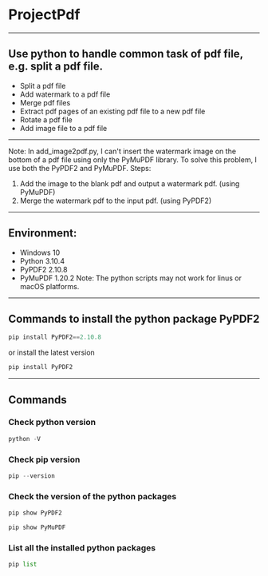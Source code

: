 # ProjectPdf

---

## Use python to handle common task of pdf file, e.g. split a pdf file.

- Split a pdf file
- Add watermark to a pdf file
- Merge pdf files
- Extract pdf pages of an existing pdf file to a new pdf file
- Rotate a pdf file
- Add image file to a pdf file

---

Note: In add_image2pdf.py, I can't insert the watermark image on the bottom of a pdf file 
using only the PyMuPDF library. To solve this problem, I use both the PyPDF2 and PyMuPDF.
Steps:
1. Add the image to the blank pdf and output a watermark pdf. (using PyMuPDF)
2. Merge the watermark pdf to the input pdf. (using PyPDF2)

---

## Environment:
- Windows 10
- Python 3.10.4
- PyPDF2 2.10.8
- PyMuPDF 1.20.2
Note: The python scripts may not work for linus or macOS platforms.

---

## Commands to install the python package PyPDF2
```python
pip install PyPDF2==2.10.8

```
or install the latest version
```python
pip install PyPDF2
```

---

## Commands
### Check python version
```python
python -V
```

### Check pip version
```python
pip --version
```

### Check the version of the python packages
```cmd
pip show PyPDF2
```
```cmd
pip show PyMuPDF
```

### List all the installed python packages
```python
pip list
```